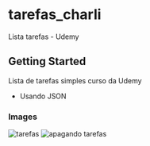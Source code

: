 # tarefas_charli

Lista tarefas - Udemy

## Getting Started

Lista de tarefas simples curso da Udemy
- Usando JSON

### Images

![tarefas](https://user-images.githubusercontent.com/80997263/184199278-f9ce294d-2a77-4da2-b1dd-dd8f037828de.jpeg)
![apagando tarefas](https://user-images.githubusercontent.com/80997263/184199289-48f60c01-b357-4b26-a2a9-c1b14994a9cf.jpeg)

